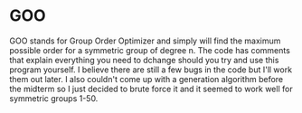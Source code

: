 # GOO
GOO stands for Group Order Optimizer and simply will find the maximum possible order for a symmetric group of degree n. The code has comments that explain everything you need to dchange should you try and use this program yourself. I believe there are still a few bugs in the code but I'll work them out later. I also couldn't come up with a generation algorithm before the midterm so I just decided to brute force it and it seemed to work well for symmetric groups 1-50.
